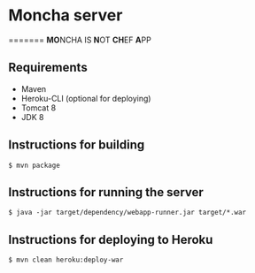 # Moncha server
=======
**MO**NCHA IS **N**OT **CH**EF **A**PP 

## Requirements ##

 - Maven
 - Heroku-CLI (optional for deploying)
 - Tomcat 8
 - JDK 8

## Instructions for building ##

    $ mvn package

## Instructions for running the server ##

    $ java -jar target/dependency/webapp-runner.jar target/*.war

## Instructions for deploying to Heroku ##

`$ mvn clean heroku:deploy-war`
